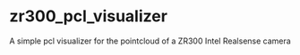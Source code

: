 # zr300_pcl_visualizer
A simple pcl visualizer for the pointcloud of a ZR300 Intel Realsense camera
